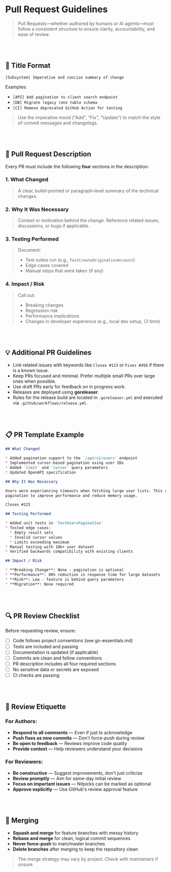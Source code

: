 # Pull Request Guidelines

> Pull Requests—whether authored by humans or AI agents—must follow a consistent structure to ensure clarity, accountability, and ease of review.

<br><br>

## 🔖 Title Format

```
[Subsystem] Imperative and concise summary of change
```

Examples:

* `[API] Add pagination to client search endpoint`
* `[DB] Migrate legacy rate table schema`
* `[CI] Remove deprecated GitHub Action for testing`

> Use the imperative mood ("Add", "Fix", "Update") to match the style of commit messages and changelogs.

<br><br>

## 📝 Pull Request Description

Every PR must include the following **four** sections in the description:

### 1. **What Changed**

> A clear, bullet‑pointed or paragraph‑level summary of the technical changes.

### 2. **Why It Was Necessary**

> Context or motivation behind the change. Reference related issues, discussions, or bugs if applicable.

### 3. **Testing Performed**

> Document:
>
> * Test suites run (e.g., `TestCreateOriginationAccount`)
> * Edge cases covered
> * Manual steps that were taken (if any)

### 4. **Impact / Risk**

> Call out:
>
> * Breaking changes
> * Regression risk
> * Performance implications
> * Changes in developer experience (e.g., local dev setup, CI time)

<br><br>

## 💡 Additional PR Guidelines

* Link related issues with keywords like `Closes #123` or `Fixes #456` if there is a known issue.
* Keep PRs focused and minimal. Prefer multiple small PRs over large ones when possible.
* Use draft PRs early for feedback on in progress work.
* Releases are deployed using **goreleaser**.
* Rules for the release build are located in `.goreleaser.yml` and executed via `.github/workflows/release.yml`.

<br><br>

## 📋 PR Template Example

```markdown
## What Changed

* Added pagination support to the `/api/v1/users` endpoint
* Implemented cursor-based pagination using user IDs
* Added `limit` and `cursor` query parameters
* Updated OpenAPI specification

## Why It Was Necessary

Users were experiencing timeouts when fetching large user lists. This change implements 
pagination to improve performance and reduce memory usage.

Closes #123

## Testing Performed

* Added unit tests in `TestUsersPagination`
* Tested edge cases:
  * Empty result sets
  * Invalid cursor values
  * Limits exceeding maximum
* Manual testing with 10k+ user dataset
* Verified backwards compatibility with existing clients

## Impact / Risk

* **Breaking Change**: None - pagination is optional
* **Performance**: 80% reduction in response time for large datasets
* **Risk**: Low - feature is behind query parameters
* **Migration**: None required
```

<br><br>

## 🔍 PR Review Checklist

Before requesting review, ensure:

- [ ] Code follows project conventions (see go-essentials.md)
- [ ] Tests are included and passing
- [ ] Documentation is updated (if applicable)
- [ ] Commits are clean and follow conventions
- [ ] PR description includes all four required sections
- [ ] No sensitive data or secrets are exposed
- [ ] CI checks are passing

<br><br>

## 🤝 Review Etiquette

### For Authors:
* **Respond to all comments** — Even if just to acknowledge
* **Push fixes as new commits** — Don't force-push during review
* **Be open to feedback** — Reviews improve code quality
* **Provide context** — Help reviewers understand your decisions

### For Reviewers:
* **Be constructive** — Suggest improvements, don't just criticize
* **Review promptly** — Aim for same-day initial review
* **Focus on important issues** — Nitpicks can be marked as optional
* **Approve explicitly** — Use GitHub's review approval feature

<br><br>

## 🚀 Merging

* **Squash and merge** for feature branches with messy history
* **Rebase and merge** for clean, logical commit sequences
* **Never force-push** to main/master branches
* **Delete branches** after merging to keep the repository clean

> The merge strategy may vary by project. Check with maintainers if unsure.